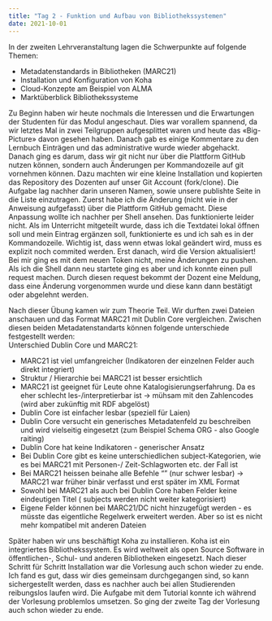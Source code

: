 ```yaml
---
title: "Tag 2 - Funktion und Aufbau von Bibliothekssystemen"
date: 2021-10-01
---
```


In der zweiten Lehrveranstaltung lagen die Schwerpunkte auf folgende Themen:
- Metadatenstandards in Bibliotheken (MARC21)
- Installation und Konfiguration von Koha
- Cloud-Konzepte am Beispiel von ALMA
- Marktüberblick Bibliothekssysteme


Zu Beginn haben wir heute nochmals die Interessen und die Erwartungen der Studenten für das Modul angeschaut. Dies war vorallem spannend, da wir letztes Mal in zwei Teilgruppen aufgesplittet waren und heute das «Big-Picture» davon gesehen haben. Danach gab es einige Kommentare zu den Lernbuch Einträgen und das administrative wurde wieder abgehackt. 
Danach ging es darum, dass wir git nicht nur über die Plattform GitHub nutzen können, sondern auch Änderungen per Kommandozeile auf git vornehmen können. Dazu machten wir eine kleine Installation und kopierten das Repository des Dozenten auf unser Git Account (fork/clone). Die Aufgabe lag nachher darin unseren Namen, sowie unsere publishte Seite in die Liste einzutragen. Zuerst habe ich die Änderung (nicht wie in der Anweisung aufgefasst) über die Plattform GitHub gemacht. Diese Anpassung wollte ich nachher per Shell ansehen. Das funktionierte leider nicht. Als im Unterricht mitgeteilt wurde, dass ich die Textdatei lokal öffnen soll und mein Eintrag ergänzen soll, funktionierte es und ich sah es in der Kommandozeile.
Wichtig ist, dass wenn etwas lokal geändert wird, muss es explizit noch commited werden. Erst danach, wird die Version aktualisiert! Bei mir ging es mit dem neuen Token nicht, meine Änderungen zu pushen. Als ich die Shell dann neu startete ging es aber und ich konnte einen pull request machen. Durch diesen request bekommt der Dozent eine Meldung, dass eine Änderung vorgenommen wurde und diese kann dann bestätigt oder abgelehnt werden. 

Nach dieser Übung kamen wir zum Theorie Teil. Wir durften zwei Dateien anschauen und das Format MARC21 mit Dublin Core vergleichen. Zwischen diesen beiden Metadatenstandarts können folgende unterschiede festgestellt werden:  
Unterschied Dublin Core und MARC21:
- MARC21 ist viel umfangreicher (Indikatoren der einzelnen Felder auch direkt integriert)
- Struktur / Hierarchie bei MARC21 ist besser ersichtlich
- MARC21 ist geeignet für Leute ohne Katalogisierungserfahrung. Da es eher schlecht les-/interpretierbar ist -> mühsam mit den Zahlencodes (wird aber zukünftig mit RDF abgelöst)
- Dublin Core ist einfacher lesbar (speziell für Laien)
- Dublin Core versucht ein generisches Metadatenfeld zu beschreiben und wird vielseitig eingesetzt (zum Beispiel Schema ORG - also Google raiting)
- Dublin Core hat keine Indikatoren - generischer Ansatz
- Bei Dublin Core gibt es keine unterschiedlichen subject-Kategorien, wie es bei MARC21 mit Personen-/ Zeit-Schlagworten etc. der Fall ist
- Bei MARC21 heissen beinahe alle Befehle “</datafield>” (nur schwer lesbar) -> MARC21 war früher binär verfasst und erst später im XML Format
- Sowohl bei MARC21 als auch bei Dublin Core haben Felder keine eindeutigen Titel ( subjects werden nicht weiter kategorisiert)
- Eigene Felder können bei MARC21/DC nicht hinzugefügt werden - es müsste das eigentliche Regelwerk erweitert werden. Aber so ist es nicht mehr kompatibel mit anderen Dateien

Später haben wir uns beschäftigt Koha zu installieren. Koha ist ein integriertes Bibliothekssystem. Es wird weltweit als open Source Software in öffentlichen-, Schul- und anderen Bibliotheken eingesetzt. Nach dieser Schritt für Schritt Installation war die Vorlesung auch schon wieder zu ende. Ich fand es gut, dass wir dies gemeinsam durchgegangen sind, so kann sichergestellt werden, dass es nachher auch bei allen Studierenden reibungslos laufen wird. Die Aufgabe mit dem Tutorial konnte ich während der Vorlesung problemlos umsetzen. So ging der zweite Tag der Vorlesung auch schon wieder zu ende.
